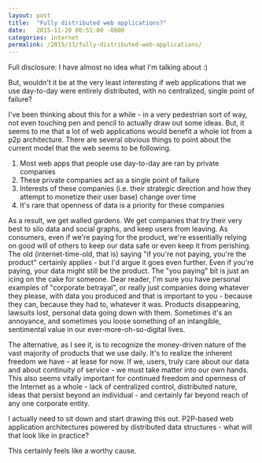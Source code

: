 ```yaml
---
layout: post
title:  "Fully distributed web applications?"
date:   2015-11-20 00:51:00 -0800
categories: internet
permalink: /2015/11/fully-distributed-web-applications/
---
```


Full disclosure: I have almost no idea what I'm talking about :)

But, wouldn't it be at the very least interesting if web applications that we use day-to-day were entirely distributed, with no centralized, single point of failure?

I've been thinking about this for a while - in a very pedestrian sort of way, not even touching pen and pencil to actually draw out some ideas. But, it seems to me that a lot of web applications would benefit a whole lot from a p2p architecture. There are several obvious things to point about the current model that the web seems to be following.

1. Most web apps that people use day-to-day are ran by private companies
2. These private companies act as a single point of failure
3. Interests of these companies (i.e. their strategic direction and how they attempt to monetize their user base) change over time
4. It's rare that openness of data is a priority for these companies

As a result, we get walled gardens. We get companies that try their very best to silo data and social graphs, and keep users from leaving. As consumers, even if we're paying for the product, we're essentially relying on good will of others to keep our data safe or even keep it from perishing. The old (internet-time-old, that is) saying "if you're not paying, you're the product" certainly applies - but I'd argue it goes even further. Even if you're paying, your data might still be the product. The "you paying" bit is just an icing on the cake for someone. Dear reader, I'm sure you have personal examples of "corporate betrayal", or really just companies doing whatever they please, with data you produced and that is important to you - because they can, because they had to, whatever it was. Products disappearing, lawsuits lost, personal data going down with them. Sometimes it's an annoyance, and sometimes you loose something of an intangible, sentimental value in our ever-more-oh-so-digital lives.

The alternative, as I see it, is to recognize the money-driven nature of the vast majority of products that we use daily. It's to realize the inherent freedom we have - at lease for now. If we, users, truly care about our data and about continuity of service - we must take matter into our own hands. This also seems vitally important for continued freedom and openness of the Internet as a whole - lack of centralized control, distributed nature, ideas that persist beyond an individual - and certainly far beyond reach of any one corporate entity.

I actually need to sit down and start drawing this out. P2P-based web application architectures powered by distributed data structures - what will that look like in practice?

This certainly feels like a worthy cause.
